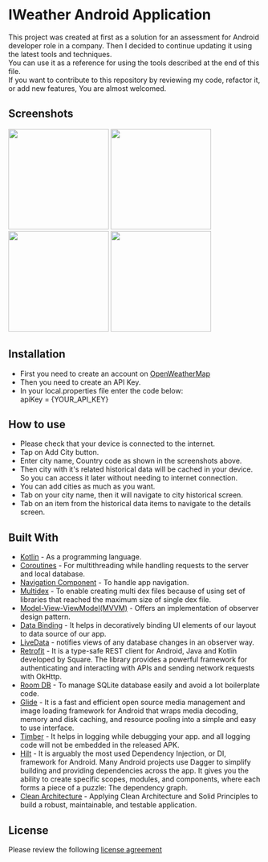 # IWeather Android Application

This project was created at first as a solution for an assessment for Android developer role in a company. Then I decided to continue updating it using the latest tools and techniques.<br/>
You can use it as a reference for using the tools described at the end of this file.<br/>
If you want to contribute to this repository by reviewing my code, refactor it, or add new features, You are almost welcomed.
## Screenshots

<img src="https://i.ibb.co/BgdFk2t/Screenshot-2021-10-08-17-54-15-88-9f89676b8b215e1e3984633e34501759.jpg" width="200">&nbsp;<img src="https://i.ibb.co/Drr6nKJ/Screenshot-2021-10-08-17-57-56-62-9f89676b8b215e1e3984633e34501759.jpg" width="200">&nbsp;<img src="https://i.ibb.co/jT06nKt/Screenshot-2021-10-08-17-58-29-55-9f89676b8b215e1e3984633e34501759.jpg" width="200">&nbsp;<img src="https://i.ibb.co/xFd8Sv7/Screenshot-2021-10-08-17-58-42-11-9f89676b8b215e1e3984633e34501759.jpg" width="200">

## Installation

* First you need to create an account on [OpenWeatherMap](https://www.openweathermap.org)
* Then you need to create an API Key.
* In your local.properties file enter the code below:<br/>
apiKey = {YOUR_API_KEY}

## How to use
* Please check that your device is connected to the internet.
* Tap on Add City button.
* Enter city name, Country code as shown in the screenshots above.
* Then city with it's related historical data will be cached in your device. So you can access it later without needing to internet connection.
* You can add cities as much as you want.
* Tab on your city name, then it will navigate to city historical screen.
* Tab on an item from the historical data items to navigate to the details screen.


## Built With

* [Kotlin](https://kotlinlang.org) - As a programming language.
* [Coroutines](https://developer.android.com/kotlin/coroutines) - For multithreading while handling requests to the server and local database.
* [Navigation Component](https://developer.android.com/guide/navigation/navigation-getting-started) - To handle app navigation.
* [Multidex](https://developer.android.com/studio/build/multidex) - To enable creating multi dex files because of using set of libraries that reached the maximum size of single dex file.
* [Model-View-ViewModel(MVVM)](https://developer.android.com/topic/architecture) - Offers an implementation of observer design pattern.
* [Data Binding](https://developer.android.com/topic/libraries/data-binding) - It helps in decoratively binding UI elements of our layout to data source of our app.
* [LiveData](https://developer.android.com/topic/libraries/architecture/livedata) - notifies views of any database changes in an observer way.
* [Retrofit](https://square.github.io/retrofit/) - It is a type-safe REST client for Android, Java and Kotlin developed by Square. The library provides a powerful framework for authenticating and interacting with APIs and sending network requests with OkHttp.
* [Room DB](https://developer.android.com/training/data-storage/room) - To manage SQLite database easily and avoid a lot boilerplate code.
* [Glide](https://github.com/bumptech/glide) - It is a fast and efficient open source media management and image loading framework for Android that wraps media decoding, memory and disk caching, and resource pooling into a simple and easy to use interface.
* [Timber](https://github.com/JakeWharton/timber) - It helps in logging while debugging your app. and all logging code will not be embedded in the released APK.
* [Hilt](https://developer.android.com/training/dependency-injection/hilt-android) - It is arguably the most used Dependency Injection, or DI, framework for Android. Many Android projects use Dagger to simplify building and providing dependencies across the app. It gives you the ability to create specific scopes, modules, and components, where each forms a piece of a puzzle: The dependency graph.
* [Clean Architecture](https://www.raywenderlich.com/3595916-clean-architecture-tutorial-for-android-getting-started) - Applying Clean Architecture and Solid Principles to build a robust, maintainable, and testable application.
## License
Please review the following [license agreement](https://bumptech.github.io/glide/dev/open-source-licenses.html)
